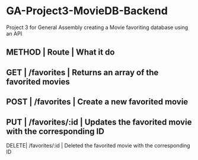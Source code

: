 # GA-Project3-MovieDB-Backend
Project 3 for General Assembly creating a Movie favoriting database using an API


METHOD |       Route       | What it do
-----------------------------------------------------------
 GET   |   /favorites      | Returns an array of the favorited movies
-----------------------------------------------------------
 POST  |   /favorites      | Create a new favorited movie 
-----------------------------------------------------------
 PUT   |   /favorites/:id  | Updates the favorited movie with the corresponding ID
-----------------------------------------------------------
 DELETE|   /favorites/:id  | Deleted the favorited movie with the corresponding ID
